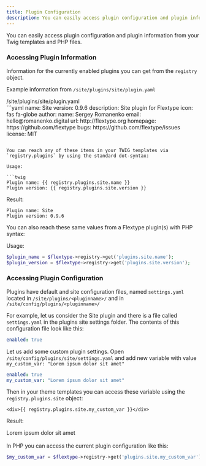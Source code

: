 ```yaml
---
title: Plugin Configuration
description: You can easily access plugin configuration and plugin information from your Twig templates and PHP files.
---
```


You can easily access plugin configuration and plugin information from your Twig templates and PHP files.

### Accessing Plugin Information

Information for the currently enabled plugins you can get from the `registry` object.

Example information from `/site/plugins/site/plugin.yaml`

<div class="file-header"><i class="far fa-file-alt"></i> /site/plugins/site/plugin.yaml</div>
```yaml
name: Site
version: 0.9.6
description: Site plugin for Flextype
icon: fas fa-globe
author:
  name: Sergey Romanenko
  email: hello@romanenko.digital
  url: http://flextype.org
homepage: https://github.com/flextype
bugs: https://github.com/flextype/issues
license: MIT

```

You can reach any of these items in your TWIG templates via `registry.plugins` by using the standard dot-syntax:

Usage:

```twig
Plugin name: {{ registry.plugins.site.name }}
Plugin version: {{ registry.plugins.site.version }}
```

Result:

```twig
Plugin name: Site
Plugin version: 0.9.6
```

You can also reach these same values from a Flextype plugin(s) with PHP syntax:

Usage:

```php
$plugin_name = $flextype->registry->get('plugins.site.name');
$plugin_version = $flextype->registry->get('plugins.site.version');
```

### Accessing Plugin Configuration

Plugins have default and site configuration files, named `settings.yaml` located in `/site/plugins/<pluginname>/` and in `/site/config/plugins/<pluginname>/`

For example, let us consider the Site plugin and there is a file called `settings.yaml` in the plugins site settings folder. The contents of this configuration file look like this:

```yaml
enabled: true
```

Let us add some custom plugin settings. Open `/site/config/plugins/site/settings.yaml` and add new variable with value `my_custom_var: "Lorem ipsum dolor sit amet"`

```yaml
enabled: true
my_custom_var: "Lorem ipsum dolor sit amet"
```

Then in your theme templates you can access these variable using the `registry.plugins.site` object:

```twig
<div>{{ registry.plugins.site.my_custom_var }}</div>
```

Result:

<div>Lorem ipsum dolor sit amet</div>

<br>
In PHP you can access the current plugin configuration like this:

```php
$my_custom_var = $flextype->registry->get('plugins.site.my_custom_var');
```
